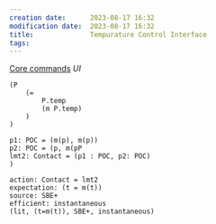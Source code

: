 ```yaml
---
creation date:		2023-08-17 16:32
modification date:	2023-08-17 16:32
title: 				Tempurature Control Interface
tags:
---
```

[Core commands](Core%20commands.md)
*UI*
```
(P
	(=
		P.temp
		(m P.temp)
	)
)
```

```
p1: POC = (m(p), m(p))
p2: POC = (p, m(pP
lmt2: Contact = (p1 : POC, p2: POC)
)
```

```
action: Contact = lmt2
expectation: (t = m(t))
source: SBE+
efficient: instantaneous
(lit, (t=m(t)), SBE+, instantaneous)
```

